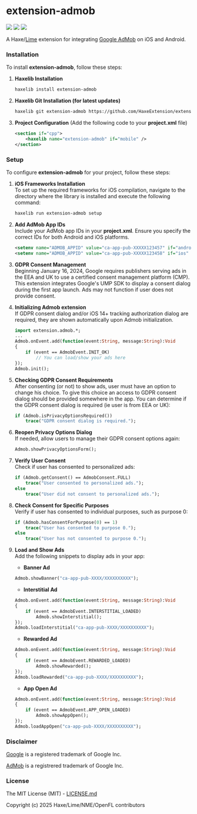 # extension-admob

![](https://img.shields.io/github/repo-size/HaxeExtension/extension-admob) ![](https://badgen.net/github/open-issues/HaxeExtension/extension-admob) ![](https://badgen.net/badge/license/MIT/green)

A Haxe/[Lime](https://lime.openfl.org) extension for integrating [Google AdMob](https://extension.admob.google.com/home) on iOS and Android.

### Installation

To install **extension-admob**, follow these steps:

1. **Haxelib Installation**
	```bash
	haxelib install extension-admob
	```

2. **Haxelib Git Installation (for latest updates)**
	```bash
	haxelib git extension-admob https://github.com/HaxeExtension/extension-admob.git
	```

3. **Project Configuration** (Add the following code to your **project.xml** file)
	```xml
	<section if="cpp">
		<haxelib name="extension-admob" if="mobile" />
	</section>
	```

### Setup

To configure **extension-admob** for your project, follow these steps:

1. **iOS Frameworks Installation**  
	To set up the required frameworks for iOS compilation, navigate to the directory where the library is installed and execute the following command:
	```bash
	haxelib run extension-admob setup
	```

2. **Add AdMob App IDs**  
	Include your AdMob app IDs in your **project.xml**. Ensure you specify the correct IDs for both Android and iOS platforms.
	```xml
	<setenv name="ADMOB_APPID" value="ca-app-pub-XXXXX123457" if="android" />
	<setenv name="ADMOB_APPID" value="ca-app-pub-XXXXX123458" if="ios" />
	```

3. **GDPR Consent Management**  
	Beginning January 16, 2024, Google requires publishers serving ads in the EEA and UK to use a certified consent management platform (CMP). This extension integrates Google's UMP SDK to display a consent dialog during the first app launch. Ads may not function if user does not provide consent.

3. **Initializing Admob extension**  
	If GDPR consent dialog and/or iOS 14+ tracking authorization dialog are required, they are shown automatically upon Admob initialization.
	```haxe
	import extension.admob.*;
	...
	Admob.onEvent.add(function(event:String, message:String):Void
	{
		if (event == AdmobEvent.INIT_OK)
			// You can load/show your ads here
	});
	Admob.init();
	```

4. **Checking GDPR Consent Requirements**  
	After consenting (or not) to show ads, user must have an option to change his choice.
	To give this choice an access to GDPR consent dialog should be provided somewhere in the app.
	You can determine if the GDPR consent dialog is required (ie user is from EEA or UK):
	```haxe
	if (Admob.isPrivacyOptionsRequired())
		trace("GDPR consent dialog is required.");
	```

5. **Reopen Privacy Options Dialog**  
	If needed, allow users to manage their GDPR consent options again:
	```haxe
	Admob.showPrivacyOptionsForm();
	```

6. **Verify User Consent**  
	Check if user has consented to personalized ads:
	```haxe
	if (Admob.getConsent() == AdmobConsent.FULL)
		trace("User consented to personalized ads.");
	else
		trace("User did not consent to personalized ads.");
	```

7. **Check Consent for Specific Purposes**  
	Verify if user has consented to individual purposes, such as purpose 0:
	```haxe
	if (Admob.hasConsentForPurpose(0) == 1)
		trace("User has consented to purpose 0.");
	else
		trace("User has not consented to purpose 0.");
	```

9. **Load and Show Ads**  
	Add the following snippets to display ads in your app:

	- **Banner Ad**
	```haxe
	Admob.showBanner("ca-app-pub-XXXX/XXXXXXXXXX");
	```

	- **Interstitial Ad**
	```haxe
	Admob.onEvent.add(function(event:String, message:String):Void
	{
		if (event == AdmobEvent.INTERSTITIAL_LOADED)
			Admob.showInterstitial();
	});
	Admob.loadInterstitial("ca-app-pub-XXXX/XXXXXXXXXX");
	```

	- **Rewarded Ad**
	```haxe
	Admob.onEvent.add(function(event:String, message:String):Void
	{
		if (event == AdmobEvent.REWARDED_LOADED)
			Admob.showRewarded();
	});
	Admob.loadRewarded("ca-app-pub-XXXX/XXXXXXXXXX");
	```

	- **App Open Ad**
	```haxe
	Admob.onEvent.add(function(event:String, message:String):Void
	{
		if (event == AdmobEvent.APP_OPEN_LOADED)
			Admob.showAppOpen();
	});
	Admob.loadAppOpen("ca-app-pub-XXXX/XXXXXXXXXX");
	```

### Disclaimer

[Google](http://unibrander.com/united-states/140279US/google.html) is a registered trademark of Google Inc.

[AdMob](http://unibrander.com/united-states/479956US/extension.admob.html) is a registrered trademark of Google Inc.

### License

The MIT License (MIT) - [LICENSE.md](LICENSE.md)

Copyright (c) 2025 Haxe/Lime/NME/OpenFL contributors
